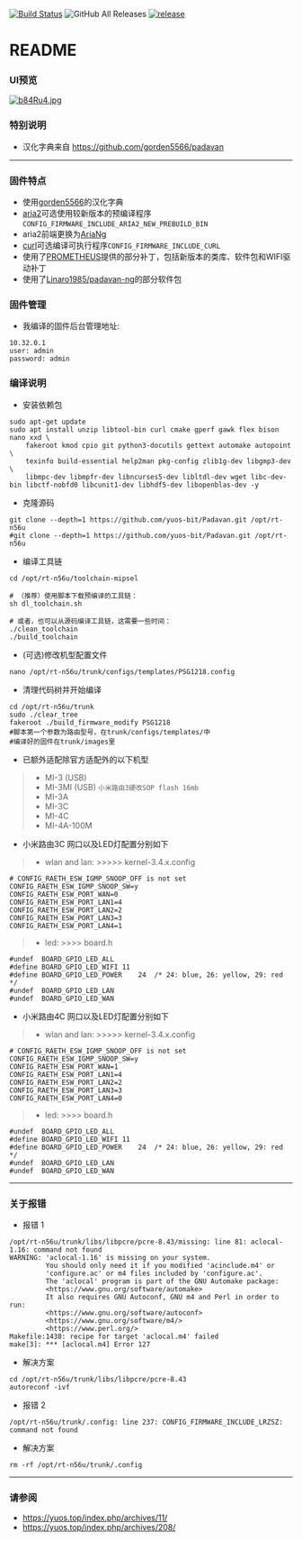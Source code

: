 [![Build Status](https://travis-ci.com/hanwckf/rt-n56u.svg?branch=master)](https://travis-ci.com/hanwckf/rt-n56u)
![GitHub All Releases](https://img.shields.io/github/downloads/hanwckf/rt-n56u/total)
[![release](https://img.shields.io/github/release/hanwckf/rt-n56u.svg)](https://github.com/hanwckf/rt-n56u/releases)

# README #

### UI预览 ###
[![b84Ru4.jpg](https://s4.ax1x.com/2022/03/02/b84Ru4.jpg)](https://imgtu.com/i/b84Ru4)


### 特别说明 ###
* 汉化字典来自 https://github.com/gorden5566/padavan

***

### 固件特点 ###
- 使用[gorden5566](https://github.com/gorden5566/padavan)的汉化字典
- [aria2](https://github.com/aria2/aria2)可选使用较新版本的预编译程序 ```CONFIG_FIRMWARE_INCLUDE_ARIA2_NEW_PREBUILD_BIN```
- aria2前端更换为[AriaNg](https://github.com/mayswind/AriaNg)
- [curl](https://github.com/curl/curl)可选编译可执行程序```CONFIG_FIRMWARE_INCLUDE_CURL```
- 使用了[PROMETHEUS](http://pm.freize.net/index.html)提供的部分补丁，包括新版本的类库、软件包和WIFI驱动补丁
- 使用了[Linaro1985/padavan-ng](https://github.com/Linaro1985/padavan-ng)的部分软件包
### 固件管理 ###
- 我编译的固件后台管理地址:
```shell 
10.32.0.1 
user: admin
password: admin
```
### 编译说明 ###

* 安装依赖包
```shell
sudo apt-get update
sudo apt install unzip libtool-bin curl cmake gperf gawk flex bison nano xxd \
    fakeroot kmod cpio git python3-docutils gettext automake autopoint \
    texinfo build-essential help2man pkg-config zlib1g-dev libgmp3-dev \
    libmpc-dev libmpfr-dev libncurses5-dev libltdl-dev wget libc-dev-bin libctf-nobfd0 libcunit1-dev libhdf5-dev libopenblas-dev -y
```
* 克隆源码
```shell
git clone --depth=1 https://github.com/yuos-bit/Padavan.git /opt/rt-n56u
#git clone --depth=1 https://github.com/yuos-bit/Padavan.git /opt/rt-n56u
```
* 编译工具链
```shell
cd /opt/rt-n56u/toolchain-mipsel

# （推荐）使用脚本下载预编译的工具链：
sh dl_toolchain.sh

# 或者，也可以从源码编译工具链，这需要一些时间：
./clean_toolchain
./build_toolchain

```
* (可选)修改机型配置文件
```shell
nano /opt/rt-n56u/trunk/configs/templates/PSG1218.config
```
* 清理代码树并开始编译
```shell
cd /opt/rt-n56u/trunk
sudo ./clear_tree
fakeroot ./build_firmware_modify PSG1218
#脚本第一个参数为路由型号，在trunk/configs/templates/中
#编译好的固件在trunk/images里
```
- 已额外适配除官方适配外的以下机型
>- MI-3 (USB)
>- MI-3MI (USB) ```小米路由3硬改SOP flash 16mb```
>- MI-3A
>- MI-3C
>- MI-4C
>- MI-4A-100M
- 小米路由3C 网口以及LED灯配置分别如下
>- wlan and lan: >>>>> kernel-3.4.x.config
```shell
# CONFIG_RAETH_ESW_IGMP_SNOOP_OFF is not set
CONFIG_RAETH_ESW_IGMP_SNOOP_SW=y
CONFIG_RAETH_ESW_PORT_WAN=0
CONFIG_RAETH_ESW_PORT_LAN1=4
CONFIG_RAETH_ESW_PORT_LAN2=2
CONFIG_RAETH_ESW_PORT_LAN3=3
CONFIG_RAETH_ESW_PORT_LAN4=1
```
>- led: >>>> board.h
```shell
#undef  BOARD_GPIO_LED_ALL 
#define BOARD_GPIO_LED_WIFI	11
#define BOARD_GPIO_LED_POWER	24	/* 24: blue, 26: yellow, 29: red */
#undef  BOARD_GPIO_LED_LAN
#undef  BOARD_GPIO_LED_WAN
```

- 小米路由4C 网口以及LED灯配置分别如下
>- wlan and lan: >>>>> kernel-3.4.x.config
```shell
# CONFIG_RAETH_ESW_IGMP_SNOOP_OFF is not set
CONFIG_RAETH_ESW_IGMP_SNOOP_SW=y
CONFIG_RAETH_ESW_PORT_WAN=1
CONFIG_RAETH_ESW_PORT_LAN1=4
CONFIG_RAETH_ESW_PORT_LAN2=2
CONFIG_RAETH_ESW_PORT_LAN3=3
CONFIG_RAETH_ESW_PORT_LAN4=0
```
>- led: >>>> board.h
```shell
#undef  BOARD_GPIO_LED_ALL 
#define BOARD_GPIO_LED_WIFI	11
#define BOARD_GPIO_LED_POWER	24	/* 24: blue, 26: yellow, 29: red */
#undef  BOARD_GPIO_LED_LAN
#undef  BOARD_GPIO_LED_WAN
```
***

### 关于报错
* 报错 1
```shell
/opt/rt-n56u/trunk/libs/libpcre/pcre-8.43/missing: line 81: aclocal-1.16: command not found
WARNING: 'aclocal-1.16' is missing on your system.
         You should only need it if you modified 'acinclude.m4' or
         'configure.ac' or m4 files included by 'configure.ac'.
         The 'aclocal' program is part of the GNU Automake package:
         <https://www.gnu.org/software/automake>
         It also requires GNU Autoconf, GNU m4 and Perl in order to run:
         <https://www.gnu.org/software/autoconf>
         <https://www.gnu.org/software/m4/>
         <https://www.perl.org/>
Makefile:1438: recipe for target 'aclocal.m4' failed
make[3]: *** [aclocal.m4] Error 127
```
* 解决方案
```shell
cd /opt/rt-n56u/trunk/libs/libpcre/pcre-8.43
autoreconf -ivf
```
* 报错 2
```shell
/opt/rt-n56u/trunk/.config: line 237: CONFIG_FIRMWARE_INCLUDE_LRZSZ: command not found
```
* 解决方案
```shell
rm -rf /opt/rt-n56u/trunk/.config
```
***

### 请参阅 ###
- https://yuos.top/index.php/archives/11/
- https://yuos.top/index.php/archives/208/
